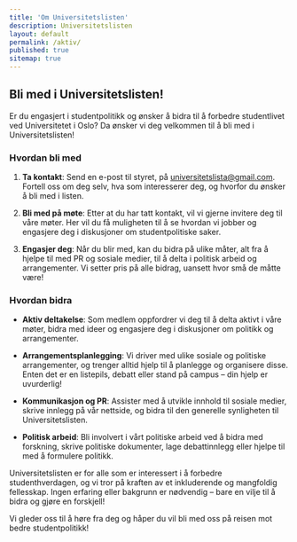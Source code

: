 ```yaml
---
title: 'Om Universitetslisten'
description: Universitetslisten
layout: default
permalink: /aktiv/
published: true
sitemap: true
---
```


## Bli med i Universitetslisten!

Er du engasjert i studentpolitikk og ønsker å bidra til å forbedre studentlivet ved Universitetet i Oslo? Da ønsker vi deg velkommen til å bli med i Universitetslisten!

### Hvordan bli med

1. **Ta kontakt**: Send en e-post til styret, på [universitetslista@gmail.com](mailto:universitetslista@gmail.com). Fortell oss om deg selv, hva som interesserer deg, og hvorfor du ønsker å bli med i listen.

2. **Bli med på møte**: Etter at du har tatt kontakt, vil vi gjerne invitere deg til våre møter. Her vil du få muligheten til å se hvordan vi jobber og engasjere deg i diskusjoner om studentpolitiske saker.

3. **Engasjer deg**: Når du blir med, kan du bidra på ulike måter, alt fra å hjelpe til med PR og sosiale medier, til å delta i politisk arbeid og arrangementer. Vi setter pris på alle bidrag, uansett hvor små de måtte være!

### Hvordan bidra

- **Aktiv deltakelse**: Som medlem oppfordrer vi deg til å delta aktivt i våre møter, bidra med ideer og engasjere deg i diskusjoner om politikk og arrangementer.

- **Arrangementsplanlegging**: Vi driver med ulike sosiale og politiske arrangementer, og trenger alltid hjelp til å planlegge og organisere disse. Enten det er en listepils, debatt eller stand på campus – din hjelp er uvurderlig!

- **Kommunikasjon og PR**: Assister med å utvikle innhold til sosiale medier, skrive innlegg på vår nettside, og bidra til den generelle synligheten til Universitetslisten.

- **Politisk arbeid**: Bli involvert i vårt politiske arbeid ved å bidra med forskning, skrive politiske dokumenter, lage debattinnlegg eller hjelpe til med å formulere politikk.

Universitetslisten er for alle som er interessert i å forbedre studenthverdagen, og vi tror på kraften av et inkluderende og mangfoldig fellesskap. Ingen erfaring eller bakgrunn er nødvendig – bare en vilje til å bidra og gjøre en forskjell!

Vi gleder oss til å høre fra deg og håper du vil bli med oss på reisen mot bedre studentpolitikk!

